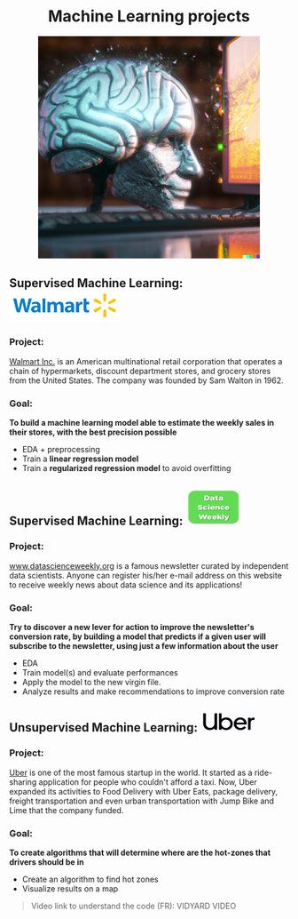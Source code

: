 # <center> Machine Learning projects

<p align="center">
  <img src='DALL-E-ML-1.png' width=400 height= 400>
</p>


## Supervised Machine Learning: <img src='walmart-logo.png' width=200 height= 55>

### Project:
<a href="https://www.walmart.com/" target="_blank">Walmart Inc.</a>  is an American multinational retail corporation that operates a chain of hypermarkets, discount department stores, and grocery stores from the United States. The company was founded by Sam Walton in 1962.

### Goal:
**To build a machine learning model able to estimate the weekly sales in their stores, with the best precision possible**
- EDA + preprocessing
- Train a **linear regression model**
- Train a **regularized regression model** to avoid overfitting


## Supervised Machine Learning: <img src='dsw-logo.png' width=100 height= 65>

### Project:
<a href="https://www.datascienceweekly.org/" target="_blank">www.datascienceweekly.org</a> is a famous newsletter curated by independent data scientists. Anyone can register his/her e-mail address on this website to receive weekly news about data science and its applications!

### Goal:
**Try to discover a new lever for action to improve the newsletter's conversion rate, by building a model that predicts if a given user will subscribe to the newsletter, using just a few information about the user**
- EDA
- Train model(s) and evaluate performances
- Apply the model to the new virgin file.
- Analyze results and make recommendations to improve conversion rate


## Unsupervised Machine Learning: <img src='uber-logo.png' width=100 height= 35>

### Project:
<a href="https://www.uber.com/fr/fr/" target="_blank">Uber</a> is one of the most famous startup in the world. It started as a ride-sharing application for people who couldn't afford a taxi. Now, Uber expanded its activities to Food Delivery with Uber Eats, package delivery, freight transportation and even urban transportation with Jump Bike and Lime that the company funded.

### Goal:
**To create algorithms that will determine where are the hot-zones that drivers should be in**
- Create an algorithm to find hot zones
- Visualize results on a map

> Video link to understand the code (FR):  VIDYARD VIDEO